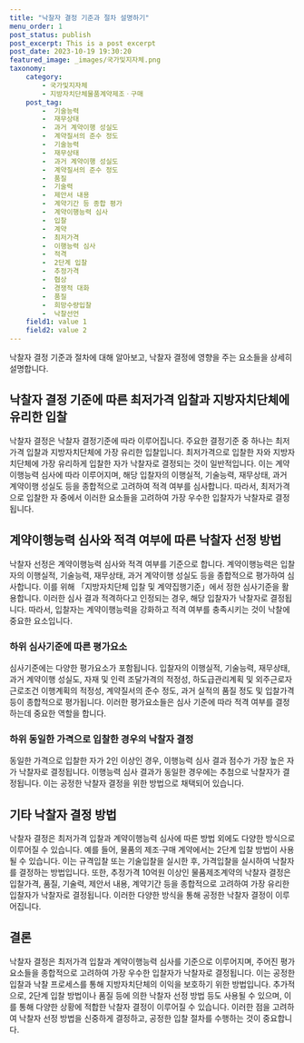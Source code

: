 ```yaml
---
title: "낙찰자 결정 기준과 절차 설명하기"
menu_order: 1
post_status: publish
post_excerpt: This is a post excerpt
post_date: 2023-10-19 19:30:20
featured_image: _images/국가및지자체.png
taxonomy:
    category:
        - 국가및지자체
        - 지방자치단체물품계약제조ㆍ구매
    post_tag:
        -  기술능력
        -  재무상태
        -  과거 계약이행 성실도
        -  계약질서의 준수 정도
        -  기술능력
        -  재무상태
        -  과거 계약이행 성실도
        -  계약질서의 준수 정도
        -  품질
        -  기술력
        -  제안서 내용
        -  계약기간 등 종합 평가
        -  계약이행능력 심사
        -  입찰
        -  계약
        -  최저가격
        -  이행능력 심사
        -  적격
        -  2단계 입찰
        -  추정가격
        -  협상
        -  경쟁적 대화
        -  품질
        -  희망수량입찰
        -  낙찰선언
    field1: value 1
    field2: value 2
---
```



 낙찰자 결정 기준과 절차에 대해 알아보고, 낙찰자 결정에 영향을 주는 요소들을 상세히 설명합니다.

##  낙찰자 결정 기준에 따른 최저가격 입찰과 지방자치단체에 유리한 입찰

낙찰자 결정은 낙찰자 결정기준에 따라 이루어집니다. 주요한 결정기준 중 하나는 최저가격 입찰과 지방자치단체에 가장 유리한 입찰입니다. 최저가격으로 입찰한 자와 지방자치단체에 가장 유리하게 입찰한 자가 낙찰자로 결정되는 것이 일반적입니다. 이는 계약이행능력 심사에 따라 이루어지며, 해당 입찰자의 이행실적, 기술능력, 재무상태, 과거 계약이행 성실도 등을 종합적으로 고려하여 적격 여부를 심사합니다. 따라서, 최저가격으로 입찰한 자 중에서 이러한 요소들을 고려하여 가장 우수한 입찰자가 낙찰자로 결정됩니다.

##  계약이행능력 심사와 적격 여부에 따른 낙찰자 선정 방법

낙찰자 선정은 계약이행능력 심사와 적격 여부를 기준으로 합니다. 계약이행능력은 입찰자의 이행실적, 기술능력, 재무상태, 과거 계약이행 성실도 등을 종합적으로 평가하여 심사합니다. 이를 위해 「지방자치단체 입찰 및 계약집행기준」에서 정한 심사기준을 활용합니다. 이러한 심사 결과 적격하다고 인정되는 경우, 해당 입찰자가 낙찰자로 결정됩니다. 따라서, 입찰자는 계약이행능력을 강화하고 적격 여부를 충족시키는 것이 낙찰에 중요한 요소입니다.

### 하위 심사기준에 따른 평가요소

심사기준에는 다양한 평가요소가 포함됩니다. 입찰자의 이행실적, 기술능력, 재무상태, 과거 계약이행 성실도, 자재 및 인력 조달가격의 적정성, 하도급관리계획 및 외주근로자 근로조건 이행계획의 적정성, 계약질서의 준수 정도, 과거 실적의 품질 정도 및 입찰가격 등이 종합적으로 평가됩니다. 이러한 평가요소들은 심사 기준에 따라 적격 여부를 결정하는데 중요한 역할을 합니다.

### 하위 동일한 가격으로 입찰한 경우의 낙찰자 결정

동일한 가격으로 입찰한 자가 2인 이상인 경우, 이행능력 심사 결과 점수가 가장 높은 자가 낙찰자로 결정됩니다. 이행능력 심사 결과가 동일한 경우에는 추첨으로 낙찰자가 결정됩니다. 이는 공정한 낙찰자 결정을 위한 방법으로 채택되어 있습니다.

##  기타 낙찰자 결정 방법

낙찰자 결정은 최저가격 입찰과 계약이행능력 심사에 따른 방법 외에도 다양한 방식으로 이루어질 수 있습니다. 예를 들어, 물품의 제조·구매 계약에서는 2단계 입찰 방법이 사용될 수 있습니다. 이는 규격입찰 또는 기술입찰을 실시한 후, 가격입찰을 실시하여 낙찰자를 결정하는 방법입니다. 또한, 추정가격 10억원 이상인 물품제조계약의 낙찰자 결정은 입찰가격, 품질, 기술력, 제안서 내용, 계약기간 등을 종합적으로 고려하여 가장 유리한 입찰자가 낙찰자로 결정됩니다. 이러한 다양한 방식을 통해 공정한 낙찰자 결정이 이루어집니다.

## 결론

낙찰자 결정은 최저가격 입찰과 계약이행능력 심사를 기준으로 이루어지며, 주어진 평가요소들을 종합적으로 고려하여 가장 우수한 입찰자가 낙찰자로 결정됩니다. 이는 공정한 입찰과 낙찰 프로세스를 통해 지방자치단체의 이익을 보호하기 위한 방법입니다. 추가적으로, 2단계 입찰 방법이나 품질 등에 의한 낙찰자 선정 방법 등도 사용될 수 있으며, 이를 통해 다양한 상황에 적합한 낙찰자 결정이 이루어질 수 있습니다. 이러한 점을 고려하여 낙찰자 선정 방법을 신중하게 결정하고, 공정한 입찰 절차를 수행하는 것이 중요합니다.
